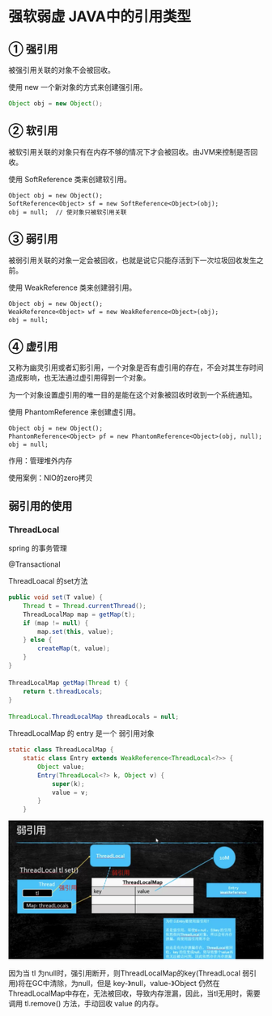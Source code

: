 # 强软弱虚 JAVA中的引用类型

## ① 强引用

被强引用关联的对象不会被回收。

使用 new 一个新对象的方式来创建强引用。

```java
Object obj = new Object();
```

## ② 软引用

被软引用关联的对象只有在内存不够的情况下才会被回收。由JVM来控制是否回收。

使用 SoftReference 类来创建软引用。

```
Object obj = new Object();
SoftReference<Object> sf = new SoftReference<Object>(obj);
obj = null;  // 使对象只被软引用关联
```

## ③ 弱引用

被弱引用关联的对象一定会被回收，也就是说它只能存活到下一次垃圾回收发生之前。

使用 WeakReference 类来创建弱引用。

```
Object obj = new Object();
WeakReference<Object> wf = new WeakReference<Object>(obj);
obj = null;
```

## ④ 虚引用

又称为幽灵引用或者幻影引用，一个对象是否有虚引用的存在，不会对其生存时间造成影响，也无法通过虚引用得到一个对象。

为一个对象设置虚引用的唯一目的是能在这个对象被回收时收到一个系统通知。

使用 PhantomReference 来创建虚引用。

```
Object obj = new Object();
PhantomReference<Object> pf = new PhantomReference<Object>(obj, null);
obj = null;
```

作用：管理堆外内存

使用案例：NIO的zero拷贝

## 弱引用的使用

### ThreadLocal

spring 的事务管理

@Transactional

ThreadLoacal 的set方法

```java
public void set(T value) {
    Thread t = Thread.currentThread();
    ThreadLocalMap map = getMap(t);
    if (map != null) {
        map.set(this, value);
    } else {
        createMap(t, value);
    }
}

ThreadLocalMap getMap(Thread t) {
    return t.threadLocals;
}

ThreadLocal.ThreadLocalMap threadLocals = null;
```



ThreadLocalMap 的 entry 是一个 弱引用对象

```java
static class ThreadLocalMap {
    static class Entry extends WeakReference<ThreadLocal<?>> {
        Object value;
        Entry(ThreadLocal<?> k, Object v) {
            super(k);
            value = v;
        }
    }
```

![](picture/ThreadLocal的弱引用.jpg)

因为当 tl 为null时，强引用断开，则ThreadLocalMap的key(ThreadLocal 弱引用)将在GC中清除，为null，但是 key-》null，value-》Object 仍然在ThreadLocalMap中存在，无法被回收，导致内存泄漏，因此，当tl无用时，需要调用 tl.remove() 方法，手动回收 value 的内存。
